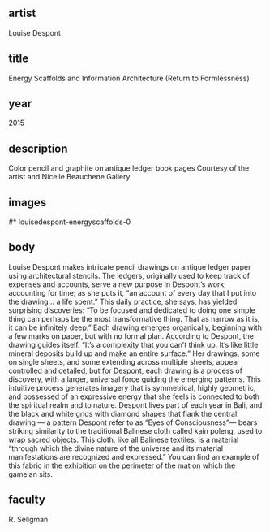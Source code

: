 ## artist 
Louise Despont 

## title
Energy Scaffolds and Information Architecture (Return to Formlessness)

## year
2015

## description
Color pencil and graphite on antique ledger book pages 
Courtesy of the artist and Nicelle Beauchene Gallery 

## images
#* louisedespont-energyscaffolds-0

## body
Louise Despont makes intricate pencil drawings on antique ledger paper using architectural stencils. The ledgers, originally used to keep track of expenses and accounts, serve a new purpose in Despont’s work, accounting for time; as she puts it, “an account of every day that I put into the drawing… a life spent.” This daily practice, she says, has yielded surprising discoveries: “To be focused and dedicated to doing one simple thing can perhaps be the most transformative thing. That as narrow as it is, it can be infinitely deep.” Each drawing emerges organically, beginning with a few marks on paper, but with no formal plan. According to Despont, the drawing guides itself. “It’s a complexity that you can’t think up. It’s like little mineral deposits build up and make an entire surface.” Her drawings, some on single sheets, and some extending across multiple sheets, appear controlled and detailed, but for Despont, each drawing is a process of discovery, with a larger, universal force guiding the emerging patterns. This intuitive process generates imagery that is symmetrical, highly geometric, and possessed of an expressive energy that she feels is connected to both the spiritual realm and to nature. Despont lives part of each year in Bali, and the black and white grids with diamond shapes that flank the central drawing — a pattern Despont refer to as “Eyes of Consciousness”— bears striking similarity to the traditional Balinese cloth called kain poleng, used to wrap sacred objects. This cloth, like all Balinese textiles, is a material “through which the divine nature of the universe and its material manifestations are recognized and expressed.” You can find an example of this fabric in the exhibition on the perimeter of the mat on which the gamelan sits. 

## faculty
R. Seligman